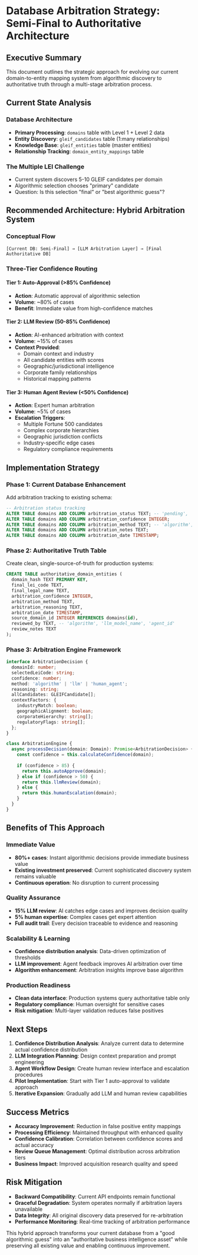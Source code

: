 
# Database Arbitration Strategy: Semi-Final to Authoritative Architecture

## Executive Summary

This document outlines the strategic approach for evolving our current domain-to-entity mapping system from algorithmic discovery to authoritative truth through a multi-stage arbitration process.

## Current State Analysis

### Database Architecture
- **Primary Processing**: `domains` table with Level 1 + Level 2 data
- **Entity Discovery**: `gleif_candidates` table (1:many relationships)
- **Knowledge Base**: `gleif_entities` table (master entities)
- **Relationship Tracking**: `domain_entity_mappings` table

### The Multiple LEI Challenge
- Current system discovers 5-10 GLEIF candidates per domain
- Algorithmic selection chooses "primary" candidate
- Question: Is this selection "final" or "best algorithmic guess"?

## Recommended Architecture: Hybrid Arbitration System

### Conceptual Flow
```
[Current DB: Semi-Final] → [LLM Arbitration Layer] → [Final Authoritative DB]
```

### Three-Tier Confidence Routing

#### Tier 1: Auto-Approval (>85% Confidence)
- **Action**: Automatic approval of algorithmic selection
- **Volume**: ~80% of cases
- **Benefit**: Immediate value from high-confidence matches

#### Tier 2: LLM Review (50-85% Confidence)  
- **Action**: AI-enhanced arbitration with context
- **Volume**: ~15% of cases
- **Context Provided**:
  - Domain context and industry
  - All candidate entities with scores
  - Geographic/jurisdictional intelligence
  - Corporate family relationships
  - Historical mapping patterns

#### Tier 3: Human Agent Review (<50% Confidence)
- **Action**: Expert human arbitration
- **Volume**: ~5% of cases
- **Escalation Triggers**:
  - Multiple Fortune 500 candidates
  - Complex corporate hierarchies
  - Geographic jurisdiction conflicts
  - Industry-specific edge cases
  - Regulatory compliance requirements

## Implementation Strategy

### Phase 1: Current Database Enhancement
Add arbitration tracking to existing schema:

```sql
-- Arbitration status tracking
ALTER TABLE domains ADD COLUMN arbitration_status TEXT; -- 'pending', 'llm_reviewed', 'agent_reviewed', 'final'
ALTER TABLE domains ADD COLUMN arbitration_confidence INTEGER;
ALTER TABLE domains ADD COLUMN arbitration_method TEXT; -- 'algorithm', 'llm', 'human_agent'
ALTER TABLE domains ADD COLUMN arbitration_notes TEXT;
ALTER TABLE domains ADD COLUMN arbitration_date TIMESTAMP;
```

### Phase 2: Authoritative Truth Table
Create clean, single-source-of-truth for production systems:

```sql
CREATE TABLE authoritative_domain_entities (
  domain_hash TEXT PRIMARY KEY,
  final_lei_code TEXT,
  final_legal_name TEXT,
  arbitration_confidence INTEGER,
  arbitration_method TEXT,
  arbitration_reasoning TEXT,
  arbitration_date TIMESTAMP,
  source_domain_id INTEGER REFERENCES domains(id),
  reviewed_by TEXT, -- 'algorithm', 'llm_model_name', 'agent_id'
  review_notes TEXT
);
```

### Phase 3: Arbitration Engine Framework

```typescript
interface ArbitrationDecision {
  domainId: number;
  selectedLeiCode: string;
  confidence: number;
  method: 'algorithm' | 'llm' | 'human_agent';
  reasoning: string;
  allCandidates: GLEIFCandidate[];
  contextFactors: {
    industryMatch: boolean;
    geographicAlignment: boolean;
    corporateHierarchy: string[];
    regulatoryFlags: string[];
  };
}

class ArbitrationEngine {
  async processDecision(domain: Domain): Promise<ArbitrationDecision> {
    const confidence = this.calculateConfidence(domain);
    
    if (confidence > 85) {
      return this.autoApprove(domain);
    } else if (confidence > 50) {
      return this.llmReview(domain);
    } else {
      return this.humanEscalation(domain);
    }
  }
}
```

## Benefits of This Approach

### Immediate Value
- **80%+ cases**: Instant algorithmic decisions provide immediate business value
- **Existing investment preserved**: Current sophisticated discovery system remains valuable
- **Continuous operation**: No disruption to current processing

### Quality Assurance
- **15% LLM review**: AI catches edge cases and improves decision quality
- **5% human expertise**: Complex cases get expert attention
- **Full audit trail**: Every decision traceable to evidence and reasoning

### Scalability & Learning
- **Confidence distribution analysis**: Data-driven optimization of thresholds
- **LLM improvement**: Agent feedback improves AI arbitration over time
- **Algorithm enhancement**: Arbitration insights improve base algorithm

### Production Readiness
- **Clean data interface**: Production systems query authoritative table only
- **Regulatory compliance**: Human oversight for sensitive cases
- **Risk mitigation**: Multi-layer validation reduces false positives

## Next Steps

1. **Confidence Distribution Analysis**: Analyze current data to determine actual confidence distribution
2. **LLM Integration Planning**: Design context preparation and prompt engineering
3. **Agent Workflow Design**: Create human review interface and escalation procedures
4. **Pilot Implementation**: Start with Tier 1 auto-approval to validate approach
5. **Iterative Expansion**: Gradually add LLM and human review capabilities

## Success Metrics

- **Accuracy Improvement**: Reduction in false positive entity mappings
- **Processing Efficiency**: Maintained throughput with enhanced quality
- **Confidence Calibration**: Correlation between confidence scores and actual accuracy
- **Review Queue Management**: Optimal distribution across arbitration tiers
- **Business Impact**: Improved acquisition research quality and speed

## Risk Mitigation

- **Backward Compatibility**: Current API endpoints remain functional
- **Graceful Degradation**: System operates normally if arbitration layers unavailable
- **Data Integrity**: All original discovery data preserved for re-arbitration
- **Performance Monitoring**: Real-time tracking of arbitration performance

This hybrid approach transforms your current database from a "good algorithmic guess" into an "authoritative business intelligence asset" while preserving all existing value and enabling continuous improvement.
